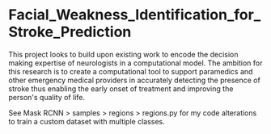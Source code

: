 # Facial_Weakness_Identification_for_Stroke_Prediction
This project looks to build upon existing work to encode the decision making expertise of neurologists in a computational model. The ambition for this research is to create a computational tool to support paramedics and other emergency medical providers in accurately detecting the presence of stroke thus enabling the early onset of treatment and improving the person's quality of life.

See Mask RCNN > samples > regions > regions.py for my code alterations to train a custom dataset with multiple classes.
